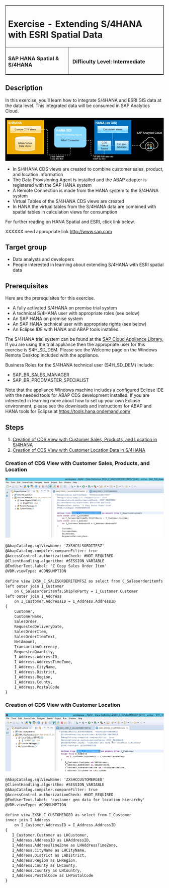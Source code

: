 <table width=100% border=>
<tr><td colspan=2><h1>Exercise - Extending S/4HANA with ESRI Spatial Data</h1></td></tr>
<tr><td width=40%><h3>SAP HANA Spatial & S/4HANA</h3></td><td width=60%><h3>&nbsp;Difficulty Level: Intermediate</h3></td></tr>
</table>


## Description
In this exercise, you’ll learn how to integrate S/4HANA and ESRI GIS data at the data level. This integrated data will be consumed in SAP Analytics Cloud.

<img src="images/s4HpEsriDemoArch02.jpg">    

* In S/4HANA CDS views are created to combine customer sales, product, and location information
* The Data Provisioning Agent is installed and the ABAP adapter is registered with the SAP HANA system
* A Remote Connection is made from the HANA system to the S/4HANA system
* Virtual Tables of the S/4HANA CDS views are created
* In HANA the virtual tables from the S/4HANA data are combined with spatial tables in calculation views for consumption

For further reading on HANA Spatial and ESRI, click link below.

XXXXXX need appropriate link <http://www.sap.com>


## Target group

* Data analysts and developers
* People interested in learning about extending S/4HANA with ESRI spatial data  


## Prerequisites
  
Here are the prerequisites for this exercise.

* A fully activated S/4HANA on premise trial system
* A technical S/4HANA user with appropriate roles (see below)
* An SAP HANA on premise system
* An SAP HANA technical user with appropriate rights (see below)
* An Eclipse IDE with HANA and ABAP tools installed

The S/4HANA trial system can be found at the [SAP Cloud Appliance Library.](https://cal.sap.com/console/tenant_5XPSH094G71U#/solutions/4dd49282-86ec-4e78-8b40-ef0c237012fa) If you are using the trial appliance then the appropriate user for this exercise is S4H_SD_DEM. Please see the Welcome page on the Windows Remote Desktop included with the appliance. 

Business Roles for the S/4HANA technical user (S4H_SD_DEM) include:
* SAP_BR_SALES_MANAGER
* SAP_BR_PRODMASTER_SPECIALIST

Note that the appliance Windows machine includes a configured Eclipse IDE with the needed tools for ABAP CDS development installed. If you are interested in learning more about how to set up your own Eclipse environment, please see the downloads and instructions for ABAP and HANA tools for Eclipse at https://tools.hana.ondemand.com/

## Steps

1. [Creation of CDS View with Customer Sales, Products, and Location in S/4HANA](#cdsview1)
1. [Creation of CDS View with Customer Location Data in S/4HANA](#cdsview2)

### <a name="cdsview1"></a> Creation of CDS View with Customer Sales, Products, and Location

<img src="images/s4HpEsriDemoPics01.jpg">
	
```
@AbapCatalog.sqlViewName: 'ZXSHCSLSORDITFSZ'
@AbapCatalog.compiler.compareFilter: true
@AccessControl.authorizationCheck: #NOT_REQUIRED
@ClientHandling.algorithm: #SESSION_VARIABLE
@EndUserText.label: 'Z Copy Sales Order Item'
@VDM.viewType: #CONSUMPTION

define view ZXSH_C_SALESORDERITEMFSZ as select from C_Salesorderitemfs
left outer join I_Customer
    on C_Salesorderitemfs.ShipToParty = I_Customer.Customer
left outer join I_Address
    on I_Customer.AddressID = I_Address.AddressID
{
    Customer,
    CustomerName,
    SalesOrder,
    RequestedDeliveryDate,
    SalesOrderItem,
    SalesOrderItemText,
    NetAmount,
    TransactionCurrency,
    RequestedQuantity,
    I_Address.AddressID,
    I_Address.AddressTimeZone,
    I_Address.CityName,
    I_Address.District,
    I_Address.Region,
    I_Address.County,
    I_Address.PostalCode
}
```

### <a name="cdsview2"></a> Creation of CDS View with Customer Location

<img src="images/s4HpEsriDemoPics02.jpg">

```
@AbapCatalog.sqlViewName: 'ZXSHCCUSTOMERGEO'
@ClientHandling.algorithm: #SESSION_VARIABLE
@AbapCatalog.compiler.compareFilter: true
@AccessControl.authorizationCheck: #NOT_REQUIRED
@EndUserText.label: 'customer geo data for location hierarchy'
@VDM.viewType: #CONSUMPTION

define view ZXSH_C_CUSTOMERGEO as select from I_Customer 
inner join I_Address
    on I_Customer.AddressID = I_Address.AddressID
{
   I_Customer.Customer as LHCustomer,
   I_Address.AddressID as LHAddressID, 
   I_Address.AddressTimeZone as LHAddressTimeZone, 
   I_Address.CityName as LHCityName,
   I_Address.District as LHDistrict,
   I_Address.Region as LHRegion,
   I_Address.County as LHCounty,
   I_Address.Country as LHCountry,
   I_Address.PostalCode as LHPostalCode
}
```

	
	

